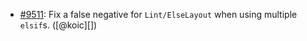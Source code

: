 * [#9511](https://github.com/rubocop-hq/rubocop/pull/9511): Fix a false negative for `Lint/ElseLayout` when using multiple `elsif`s. ([@koic][])
